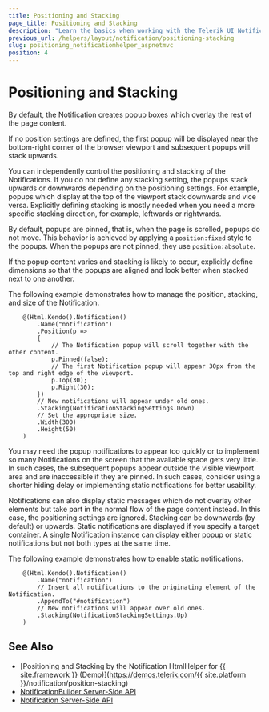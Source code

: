 ```yaml
---
title: Positioning and Stacking
page_title: Positioning and Stacking
description: "Learn the basics when working with the Telerik UI Notification component for {{ site.framework }}."
previous_url: /helpers/layout/notification/positioning-stacking
slug: positioning_notificatiomhelper_aspnetmvc
position: 4
---
```


# Positioning and Stacking

By default, the Notification creates popup boxes which overlay the rest of the page content.

If no position settings are defined, the first popup will be displayed near the bottom-right corner of the browser viewport and subsequent popups will stack upwards.

You can independently control the positioning and stacking of the Notifications. If you do not define any stacking setting, the popups stack upwards or downwards depending on the positioning settings. For example, popups which display at the top of the viewport stack downwards and vice versa. Explicitly defining stacking is mostly needed when you need a more specific stacking direction, for example, leftwards or rightwards.

By default, popups are pinned, that is, when the page is scrolled, popups do not move. This behavior is achieved by applying a `position:fixed` style to the popups. When the popups are not pinned, they use `position:absolute`.

If the popup content varies and stacking is likely to occur, explicitly define dimensions so that the popups are aligned and look better when stacked next to one another.

The following example demonstrates how to manage the position, stacking, and size of the Notification.

```HtmlHelper
    @(Html.Kendo().Notification()
        .Name("notification")
        .Position(p =>
        {
            // The Notification popup will scroll together with the other content.
            p.Pinned(false);
            // The first Notification popup will appear 30px from the top and right edge of the viewport.
            p.Top(30);
            p.Right(30);
        })
        // New notifications will appear under old ones.
        .Stacking(NotificationStackingSettings.Down)
        // Set the appropriate size.
        .Width(300)
        .Height(50)
    )
```

You may need the popup notifications to appear too quickly or to implement so many Notifications on the screen that the available space gets very little. In such cases, the subsequent popups appear outside the visible viewport area and are inaccessible if they are pinned. In such cases, consider using a shorter hiding delay or implementing static notifications for better usability.

Notifications can also display static messages which do not overlay other elements but take part in the normal flow of the page content instead. In this case, the positioning settings are ignored. Stacking can be downwards (by default) or upwards. Static notifications are displayed if you specify a target container. A single Notification instance can display either popup or static notifications but not both types at the same time.

The following example demonstrates how to enable static notifications.

```HtmlHelper
    @(Html.Kendo().Notification()
        .Name("notification")
        // Insert all notifications to the originating element of the Notification.
        .AppendTo("#notification")
        // New notifications will appear over old ones.
        .Stacking(NotificationStackingSettings.Up)
    )
```

## See Also

* [Positioning and Stacking by the Notification HtmlHelper for {{ site.framework }} (Demo)](https://demos.telerik.com/{{ site.platform }}/notification/position-stacking)
* [NotificationBuilder Server-Side API](/api/Kendo.Mvc.UI.Fluent/NotificationBuilder)
* [Notification Server-Side API](/api/notification)
